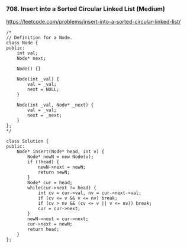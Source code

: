 ### 708. Insert into a Sorted Circular Linked List (Medium)

https://leetcode.com/problems/insert-into-a-sorted-circular-linked-list/

```
/*
// Definition for a Node.
class Node {
public:
    int val;
    Node* next;

    Node() {}

    Node(int _val) {
        val = _val;
        next = NULL;
    }

    Node(int _val, Node* _next) {
        val = _val;
        next = _next;
    }
};
*/

class Solution {
public:
    Node* insert(Node* head, int v) {
        Node* newN = new Node(v);
        if (!head) {
            newN->next = newN;
            return newN;
        }
        Node* cur = head;
        while(cur->next != head) {
            int cv = cur->val, nv = cur->next->val;
            if (cv <= v && v <= nv) break;
            if (cv > nv && (cv <= v || v <= nv)) break;
            cur = cur->next;
        }
        newN->next = cur->next;
        cur->next = newN;
        return head;
    }
};
```
